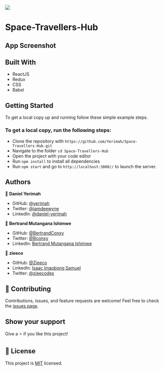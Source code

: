 ![](https://img.shields.io/badge/Microverse-blueviolet)

# Space-Travellers-Hub

## App Screenshot

## Built With
- ReactJS
- Redux
- CSS
- Babel

## Getting Started

To get a local copy up and running follow these simple example steps.
### To get a local copy, run the following steps:
- Clone the repository with `https://github.com/Yerimah/Space-Travellers-Hub.git`
- Navigate to the folder `cd Space-Travellers-Hub`
- Open the project with your code editor
- Run `npm install` to install all dependencies
- Run `npm start` and go to `http://localhost:3000//` to launch the server.

## Authors

👤 **Daniel Yerimah**
- GitHub: [@yerimah](https://github.com/yerimah)
- Twitter: [@iamdeewyne](https://twitter.com/iamdeewyne)
- LinkedIn: [@daniel-yerimah](https://www.linkedin.com/in/daniel-yerimah/)

👤 **Bertrand Mutangana Ishimwe**

- GitHub: [@BertrandConxy](https://github.com/BertrandConxy)
- Twitter: [@Bconxy](https://twitter.com/BertrandMutanga)
- LinkedIn: [Bertrand Mutangana Ishimwe](https://www.linkedin.com/in/bertrandmutangana)

👤 **zieeco**

- GitHub: [@Zieeco](https://github.com/zieeco)
- LinkedIn: [Isaac Imaobong Samuel](https://www.linkedin.com/in/isaac-imaobong-samuel-a4849b1b8/)
- Twitter: [@zieecodes](https://twitter.com/zieecodes)


## 🤝 Contributing

Contributions, issues, and feature requests are welcome!
Feel free to check the [issues page](https://github.com/Yerimah/Space-Travellers-Hub/issues).

## Show your support

Give a ⭐️ if you like this project!
## 📝 License
This project is [MIT](https://github.com/Yerimah/React-Bookstore-app/blob/dev-branch/MIT.md) licensed.